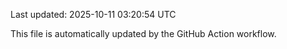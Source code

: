Last updated: 2025-10-11 03:20:54 UTC

This file is automatically updated by the GitHub Action workflow.
